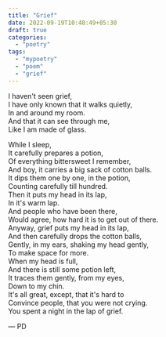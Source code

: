 ```yaml
---
title: "Grief"
date: 2022-09-19T10:48:49+05:30
draft: true
categories:
  - "poetry"
tags:
  - "mypoetry"
  - "poem"
  - "grief"
---
```


I haven't seen grief,  
I have only known that it walks quietly,  
In and around my room.  
And that it can see through me,  
Like I am made of glass.

While I sleep,  
It carefully prepares a potion,  
Of everything bittersweet I remember,  
And boy, it carries a big sack of cotton balls.  
It dips them one by one, in the potion,  
Counting carefully till hundred.  
Then it puts my head in its lap,  
In it's warm lap.  
And people who have been there,  
Would agree, how hard it is to get out of there.  
Anyway, grief puts my head in its lap,  
And then carefully drops the cotton balls,  
Gently, in my ears, shaking my head gently,  
To make space for more.  
When my head is full,  
And there is still some potion left,  
It traces them gently, from my eyes,  
Down to my chin.  
It's all great, except, that it's hard to  
Convince people, that you were not crying.  
You spent a night in the lap of grief.

— PD
